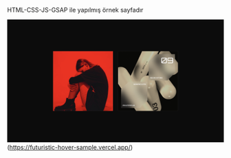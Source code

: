 HTML-CSS-JS-GSAP ile yapılmış örnek sayfadır

![Screenshot](./assets//ss1.png)(https://futuristic-hover-sample.vercel.app/)
